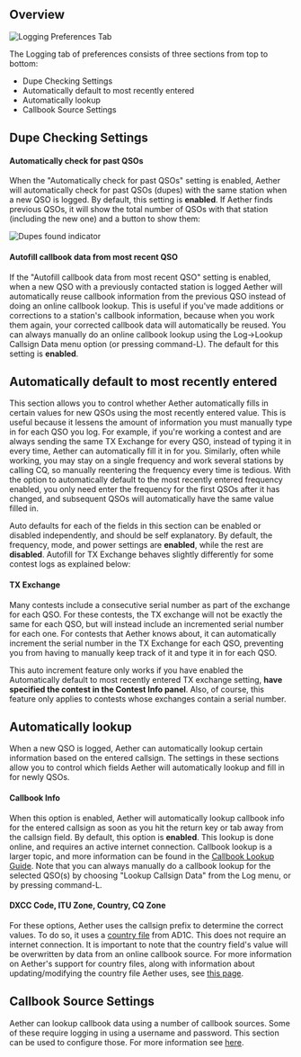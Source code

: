 ## Overview

![Logging Preferences Tab](/images/LoggingPreferences.png)

The Logging tab of preferences consists of three sections from top to bottom:

- Dupe Checking Settings
- Automatically default to most recently entered
- Automatically lookup
- Callbook Source Settings

## Dupe Checking Settings

#### Automatically check for past QSOs

When the "Automatically check for past QSOs" setting is enabled, Aether will automatically check for past QSOs (dupes) with the same station when a new QSO is logged. By default, this setting is **enabled**. If Aether finds previous QSOs, it will show the total number of QSOs with that station (including the new one) and a button to show them:

![Dupes found indicator](/images/DupesIndicator.png)

#### Autofill callbook data from most recent QSO

If the "Autofill callbook data from most recent QSO" setting is enabled, when a new QSO with a previously contacted station is logged Aether will automatically reuse callbook information from the previous QSO instead of doing an online callbook lookup. This is useful if you've made additions or corrections to a station's callbook information, because when you work them again, your corrected callbook data will automatically be reused. You can always manually do an online callbook lookup using the Log->Lookup Callsign Data menu option (or pressing command-L). The default for this setting is **enabled**.

## Automatically default to most recently entered

This section allows you to control whether Aether automatically fills in certain values for new QSOs using the most recently entered value. This is useful because it lessens the amount of information you must manually type in for each QSO you log. For example, if you're working a contest and are always sending the same TX Exchange for every QSO, instead of typing it in every time, Aether can automatically fill it in for you. Similarly, often while working, you may stay on a single frequency and work several stations by calling CQ, so manually reentering the frequency every time is tedious. With the option to automatically default to the most recently entered frequency enabled, you only need enter the frequency for the first QSOs after it has changed, and subsequent QSOs will automatically have the same value filled in.

Auto defaults for each of the fields in this section can be enabled or disabled independently, and should be self explanatory. By default, the frequency, mode, and power settings are **enabled**, while the rest are **disabled**. Autofill for TX Exchange behaves slightly differently for some contest logs as explained below:

#### TX Exchange

Many contests include a consecutive serial number as part of the exchange for each QSO. For these contests, the TX exchange will not be exactly the same for each QSO, but will instead include an incremented serial number for each one. For contests that Aether knows about, it can automatically increment the serial number in the TX Exchange for each QSO, preventing you from having to manually keep track of it and type it in for each QSO.

This auto increment feature only works if you have enabled the Automatically default to most recently entered TX exchange setting, **have specified the contest in the Contest Info panel**. Also, of course, this feature only applies to contests whose exchanges contain a serial number.

## Automatically lookup

When a new QSO is logged, Aether can automatically lookup certain information based on the entered callsign. The settings in these sections allow you to control which fields Aether will automatically lookup and fill in for newly QSOs.

#### Callbook Info

When this option is enabled, Aether will automatically lookup callbook info for the entered callsign as soon as you hit the return key or tab away from the callsign field. By default, this option is **enabled**. This lookup is done online, and requires an active internet connection. Callbook lookup is a larger topic, and more information can be found in the [Callbook Lookup Guide](/callbooklookup/callbooklookup). Note that you can always manually do a callbook lookup for the selected QSO(s) by choosing "Lookup Callsign Data" from the Log menu, or by pressing command-L.

#### DXCC Code, ITU Zone, Country, CQ Zone

For these options, Aether uses the callsign prefix to determine the correct values. To do so, it uses a [country file](http://www.country-files.com/contest/aether/) from AD1C. This does not require an internet connection. It is important to note that the country field's value will be overwritten by data from an online callbook source. For more information on Aether's support for country files, along with information about updating/modifying the country file Aether uses, see [this page](/misc/countryfiles).

## Callbook Source Settings

Aether can lookup callbook data using a number of callbook sources. Some of these require logging in using a username and password. This section can be used to configure those. For more information see [here](/callbooklookup/#callbook-sources).
